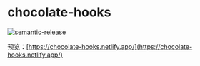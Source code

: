 # chocolate-hooks

[![semantic-release](https://img.shields.io/badge/%20%20%F0%9F%93%A6%F0%9F%9A%80-semantic--release-e10079.svg)](https://github.com/semantic-release/semantic-release)

预览：[https://chocolate-hooks.netlify.app/](https://chocolate-hooks.netlify.app/)
